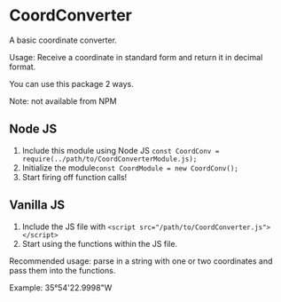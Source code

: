 CoordConverter
==============

A basic coordinate converter.

Usage: Receive a coordinate in standard form and return it in decimal format.

You can use this package 2 ways.

Note: not available from NPM

## Node JS

1) Include this module using Node JS `const CoordConv = require(../path/to/CoordConverterModule.js);`
2) Initialize the module`const CoordModule = new CoordConv();`
3) Start firing off function calls!

## Vanilla JS

1) Include the JS file with `<script src="/path/to/CoordConverter.js"></script>`
2) Start using the functions within the JS file.


Recommended usage: parse in a string with one or two coordinates and pass them into the functions.  

Example: 35°54'22.9998"W


